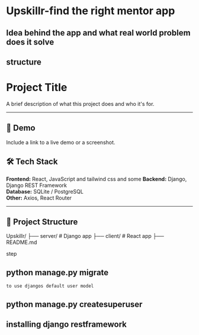 # Upskillr-find the right mentor app


## Idea behind the app and what real world problem does it solve



## structure




# Project Title

A brief description of what this project does and who it's for.

---

## 🚀 Demo

Include a link to a live demo or a screenshot.



## 🛠️ Tech Stack

**Frontend:** React, JavaScript and tailwind css and some 
**Backend:** Django, Django REST Framework  
**Database:** SQLite / PostgreSQL  
**Other:** Axios, React Router

---

## 📁 Project Structure

Upskillr/
├── server/ # Django app
├── client/ # React app
├── README.md



step

## python manage.py migrate
    to use djangos default user model

## python manage.py createsuperuser

## installing django restframework




